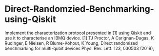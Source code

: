 # Direct-Randomzied-Benchmarking-using-Qiskit
Implement the characterization protocol presented in [1] using Qiskit and use it to characterise an IBMQ device. [1] TJ Proctor, A Carignan-Dugas, K Rudinger, E Nielsen, R Blume-Kohout, K Young, Direct randomized benchmarking for multi-qubit devices Phys. Rev. Lett. 123, 030503 (2019),

